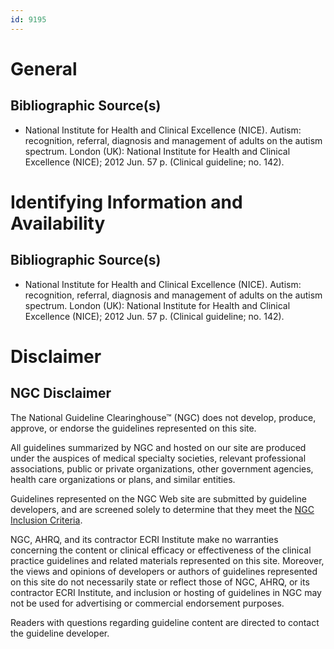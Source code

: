 ```yaml
---
id: 9195
---
```


# General

## Bibliographic Source(s)

- National Institute for Health and Clinical Excellence (NICE). Autism: recognition, referral, diagnosis and management of adults on the autism spectrum. London (UK): National Institute for Health and Clinical Excellence (NICE); 2012 Jun. 57 p. (Clinical guideline; no. 142).

# Identifying Information and Availability

## Bibliographic Source(s)

- National Institute for Health and Clinical Excellence (NICE). Autism: recognition, referral, diagnosis and management of adults on the autism spectrum. London (UK): National Institute for Health and Clinical Excellence (NICE); 2012 Jun. 57 p. (Clinical guideline; no. 142).

# Disclaimer

## NGC Disclaimer

The National Guideline Clearinghouse™ (NGC) does not develop, produce, approve, or endorse the guidelines represented on this site.

All guidelines summarized by NGC and hosted on our site are produced under the auspices of medical specialty societies, relevant professional associations, public or private organizations, other government agencies, health care organizations or plans, and similar entities.

Guidelines represented on the NGC Web site are submitted by guideline developers, and are screened solely to determine that they meet the [NGC Inclusion Criteria](/help-and-about/summaries/inclusion-criteria).

NGC, AHRQ, and its contractor ECRI Institute make no warranties concerning the content or clinical efficacy or effectiveness of the clinical practice guidelines and related materials represented on this site. Moreover, the views and opinions of developers or authors of guidelines represented on this site do not necessarily state or reflect those of NGC, AHRQ, or its contractor ECRI Institute, and inclusion or hosting of guidelines in NGC may not be used for advertising or commercial endorsement purposes.

Readers with questions regarding guideline content are directed to contact the guideline developer.

